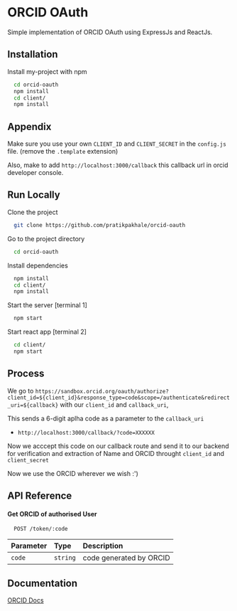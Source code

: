 # ORCID OAuth

Simple implementation of ORCID OAuth using ExpressJs and ReactJs.

## Installation

Install my-project with npm

```bash
  cd orcid-oauth
  npm install
  cd client/
  npm install
```

## Appendix

Make sure you use your own `CLIENT_ID` and `CLIENT_SECRET` in the `config.js` file. (remove the `.template` extension)

Also, make to add `http://localhost:3000/callback` this callback url in orcid developer console.

## Run Locally

Clone the project

```bash
  git clone https://github.com/pratikpakhale/orcid-oauth
```

Go to the project directory

```bash
  cd orcid-oauth
```

Install dependencies

```bash
  npm install
  cd client/
  npm install
```

Start the server [terminal 1]

```bash
  npm start
```

Start react app [terminal 2]

```bash
  cd client/
  npm start
```

## Process

We go to `https://sandbox.orcid.org/oauth/authorize?client_id=${client_id}&response_type=code&scope=/authenticate&redirect_uri=${callback}`
with our `client_id` and `callback_uri`,

This sends a 6-digit aplha code as a parameter to the `callback_uri`

- `http://localhost:3000/callback/?code=XXXXXX`

Now we acccept this code on our callback route and send it to our backend for verification and extraction of Name and ORCID throught `client_id` and `client_secret`

Now we use the ORCID wherever we wish :')

## API Reference

#### Get ORCID of authorised User

```http
  POST /token/:code
```

| Parameter | Type     | Description             |
| :-------- | :------- | :---------------------- |
| `code`    | `string` | code generated by ORCID |

## Documentation

[ORCID Docs](https://github.com/ORCID/ORCID-Source/tree/development/orcid-api-web)
